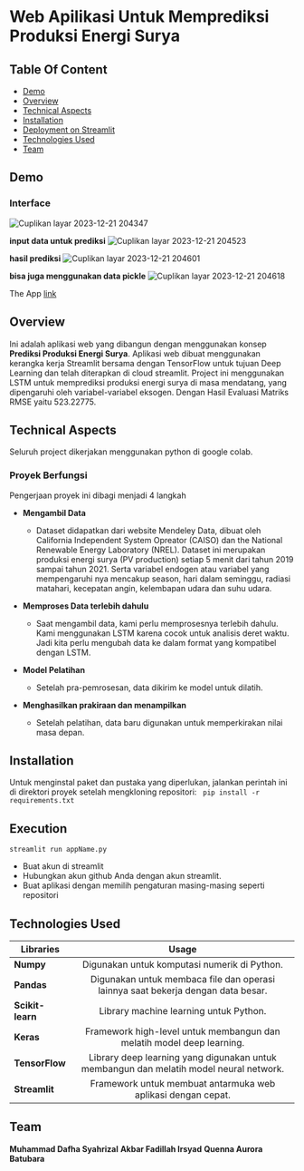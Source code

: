 # Web Apilikasi Untuk Memprediksi Produksi Energi Surya

## Table Of Content

+ [Demo](#demo)
+ [Overview](#overview)
+ [Technical Aspects](#technincal)
+ [Installation](#installation)
+ [Deployment on Streamlit](#deploy)
+ [Technologies Used](#tech)
+ [Team](#team)

<a id="demo"></a><h2>Demo</h2>

### Interface
![Cuplikan layar 2023-12-21 204347](https://github.com/sains-data/Forecasting-SolarEnergyProduction-LSTM/assets/143611789/4f7cbdee-64d7-44bb-8a59-78c594393654)

**input data untuk prediksi**
![Cuplikan layar 2023-12-21 204523](https://github.com/sains-data/Forecasting-SolarEnergyProduction-LSTM/assets/143611789/fb6cd7b6-e64c-48d0-abf7-63aa514004e7)

**hasil prediksi**
![Cuplikan layar 2023-12-21 204601](https://github.com/sains-data/Forecasting-SolarEnergyProduction-LSTM/assets/143611789/aa5f80ca-f615-4397-9002-759a80883fea)

**bisa juga menggunakan data pickle**
![Cuplikan layar 2023-12-21 204618](https://github.com/sains-data/Forecasting-SolarEnergyProduction-LSTM/assets/143611789/ff40b7e9-2abb-464f-ac38-bc840a8f9482)

The App [link](https://sains-data-forecasting-solarenergyproduction-lstm-app-oywnzv.streamlit.app/)

<a id="overview"></a><h2>Overview</h2>
Ini adalah aplikasi web yang dibangun dengan menggunakan konsep **Prediksi Produksi Energi Surya**. Aplikasi web dibuat menggunakan kerangka kerja Streamlit bersama dengan TensorFlow untuk tujuan Deep Learning dan telah diterapkan di cloud streamlit. Project ini menggunakan LSTM untuk memprediksi produksi energi surya di masa mendatang, yang dipengaruhi oleh variabel-variabel eksogen. Dengan Hasil Evaluasi Matriks RMSE yaitu 523.22775.

<a id="technincal"></a><h2>Technical Aspects</h2>

Seluruh project dikerjakan menggunakan python di google colab.

### Proyek Berfungsi
Pengerjaan proyek ini dibagi menjadi 4 langkah

+ **Mengambil Data**
  + Dataset didapatkan dari website Mendeley Data, dibuat oleh California Independent System Opreator (CAISO) 
dan the National Renewable Energy Laboratory (NREL). Dataset ini merupakan produksi energi surya (PV production) setiap 5 menit dari tahun 2019 sampai tahun 2021. Serta variabel endogen atau variabel yang mempengaruhi nya mencakup season, hari dalam seminggu, radiasi matahari, kecepatan angin, kelembapan udara dan suhu udara.
  
+ **Memproses Data terlebih dahulu**
  + Saat mengambil data, kami perlu memprosesnya terlebih dahulu. Kami menggunakan LSTM karena cocok untuk analisis deret waktu. Jadi kita perlu mengubah data ke dalam format yang kompatibel dengan LSTM.

+ **Model Pelatihan**
  + Setelah pra-pemrosesan, data dikirim ke model untuk dilatih.

+ **Menghasilkan prakiraan dan menampilkan**
  + Setelah pelatihan, data baru digunakan untuk memperkirakan nilai masa depan.

<a id="installation"></a><h2>Installation</h2>
 Untuk menginstal paket dan pustaka yang diperlukan, jalankan perintah ini di direktori proyek setelah mengkloning repositori:
 ``` pip install -r requirements.txt```


<a id="running"></a><h2>Execution</h2>

```streamlit run appName.py```

+ Buat akun di streamlit
+ Hubungkan akun github Anda dengan akun streamlit.
+ Buat aplikasi dengan memilih pengaturan masing-masing seperti repositori

<a id="tech"></a><h2>Technologies Used</h2>

| Libraries        | Usage       
| ------------- |:-------------:|
**Numpy**  | Digunakan untuk komputasi numerik di Python.
 **Pandas** | Digunakan untuk membaca file dan operasi lainnya saat bekerja dengan data besar.
 **Scikit-learn** | Library machine learning untuk Python.
 **Keras** | Framework high-level untuk membangun dan melatih model deep learning.
 **TensorFlow** | Library deep learning yang digunakan untuk membangun dan melatih model neural network.
 **Streamlit** | Framework untuk membuat antarmuka web aplikasi dengan cepat.

<a id="team"></a><h2>Team</h2>
**Muhammad Dafha Syahrizal**
**Akbar Fadillah Irsyad**
**Quenna Aurora Batubara**
